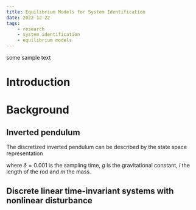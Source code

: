 ```yaml
---
title: Equilibrium Models for System Identification
date: 2022-12-22
tags:
    - research
    - system identification
    - equilibrium models
---
```


some sample text

# Introduction

# Background

## Inverted pendulum
The discretized inverted pendulum can be described by the state space representation
<!-- $$
\begin{align} 
    x^{k+1} & = 
    \begin{pmatrix}
        1 & \delta \\
        \frac{g \delta}{l} & 1 - \frac{\mu \delta}{m l^2}
    \end{pmatrix}
    x^k
    \begin{pmatrix}
        0 \\
        -\frac{g\delta}{l}
    \end{pmatrix}
    u^k
    \begin{pmatrix}
        0 \\
        \frac{\delta}{ml^2}
    \end{pmatrix}
    w^k \\
    y^k & = 
    \begin{pmatrix}
        1 & 0
    \end{pmatrix} x^k \\
    z^k & = 
    \begin{pmatrix}
        1 & 0
    \end{pmatrix}
    x^k
\end{align}
w^k = \Delta(z^k) = z^k - \sin(z^k)
$$ -->
where $\delta = 0.001$ is the sampling time, $g$ is the gravitational constant, $l$ the length of the rod and $m$ the mass.
## Discrete linear time-invariant systems with nonlinear disturbance

<!-- $$
    \begin{align}
        x^{k+1} & = A x^k + B_1 u^k + B_2 w^k \\
        y^k & = C_1 x^k + D_{11} u^k + D_{12} w^k \\
        z^k & = C_2 x^k + D_{21} u^k + D_{22} w^k
    \end{align}
    w^k = \Delta(z^k)
$$ -->
